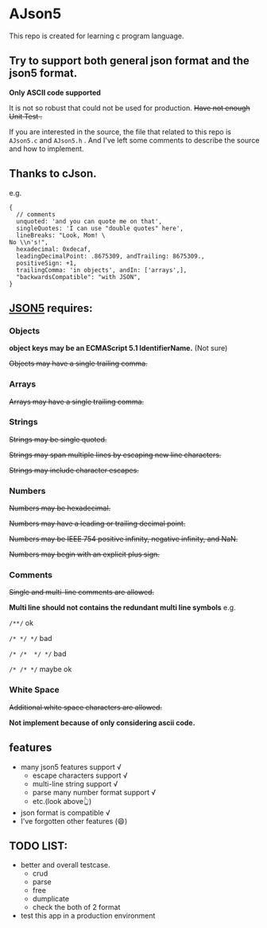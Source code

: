 # AJson5
This repo is created for learning c program language.
## Try to support both general json format and the json5 format.

**Only ASCII code supported**

It is not so robust that could not be used for production. ~~Have not enough Unit Test .~~

If you are interested in the source, the file that related to this repo is `AJson5.c` and `AJson5.h` . And I've left some comments to describe the source and how to implement. 
## Thanks to cJson.
e.g.
```json5
{
  // comments
  unquoted: 'and you can quote me on that',
  singleQuotes: 'I can use "double quotes" here',
  lineBreaks: "Look, Mom! \
No \\n's!",
  hexadecimal: 0xdecaf,
  leadingDecimalPoint: .8675309, andTrailing: 8675309.,
  positiveSign: +1,
  trailingComma: 'in objects', andIn: ['arrays',],
  "backwardsCompatible": "with JSON",
}

```

## [JSON5](https://json5.org/) requires:
### Objects
**object keys may be an ECMAScript 5.1 IdentifierName.** (Not sure)

~~Objects may have a single trailing comma.~~

### Arrays
~~Arrays may have a single trailing comma.~~

### Strings
~~Strings may be single quoted.~~

~~Strings may span multiple lines by escaping new line characters.~~

~~Strings may include character escapes.~~
### Numbers
~~Numbers may be hexadecimal.~~

~~Numbers may have a leading or trailing decimal point.~~

~~Numbers may be IEEE 754 positive infinity, negative infinity, and NaN.~~

~~Numbers may begin with an explicit plus sign.~~

### Comments
~~Single and multi-line comments are allowed.~~

**Multi line should not contains the redundant multi line symbols**
e.g.

`/**/`  ok

`/* */ */` bad


`/* /*  */ */` bad

`/* /* */` maybe ok
### White Space
~~Additional white space characters are allowed.~~

**Not implement because of only considering ascii code.**
## features
- many json5 features support √
  - escape characters support √
  - multi-line string support √
  - parse many number format support √
  - etc.(look above👆)
- json format is compatible √
- I've forgotten other features (😄)
 
## TODO LIST:
- better and overall testcase.
  - crud
  - parse
  - free
  - dumplicate
  - check the both of 2 format
- test this app in a production environment